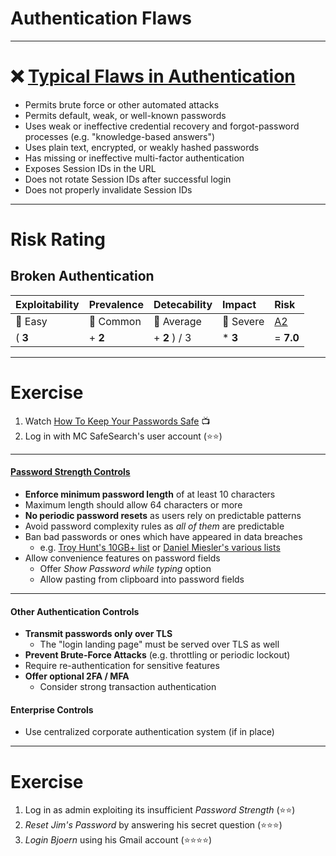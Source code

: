 <!-- theme: default -->
<!-- paginate: true -->
<!-- footer: Copyright (c) by **Bjoern Kimminich** | Licensed under [CC-BY-SA 4.0](https://creativecommons.org/licenses/by-sa/4.0/) -->

# Authentication Flaws

---

# :x: [Typical Flaws in Authentication](https://owasp.org/www-project-top-ten/OWASP_Top_Ten_2017/Top_10-2017_A2-Broken_Authentication)

* Permits brute force or other automated attacks
* Permits default, weak, or well-known passwords
* Uses weak or ineffective credential recovery and forgot-password
  processes (e.g. "knowledge-based answers")
* Uses plain text, encrypted, or weakly hashed passwords
* Has missing or ineffective multi-factor authentication
* Exposes Session IDs in the URL
* Does not rotate Session IDs after successful login
* Does not properly invalidate Session IDs

---

# Risk Rating

## Broken Authentication

| Exploitability    | Prevalence                    | Detecability                   | Impact              | Risk                                                                                                |
|:------------------|:------------------------------|:-------------------------------|:--------------------|:----------------------------------------------------------------------------------------------------|
| :red_circle: Easy | :large_orange_diamond: Common | :large_orange_diamond: Average | :red_circle: Severe | [A2](https://owasp.org/www-project-top-ten/OWASP_Top_Ten_2017/Top_10-2017_A2-Broken_Authentication) |
| ( **3**           | + **2**                       | + **2** ) / 3                  | * **3**             | = **7.0**                                                                                           |

---

# Exercise

1. Watch
   [How To Keep Your Passwords Safe](https://www.facebook.com/CollegeHumor/videos/10155483807197807/)
   :tv:
2. Log in with MC SafeSearch's user account (:star::star:)

---

#### [Password Strength Controls](https://pages.nist.gov/800-63-3/sp800-63-3.html)

* **Enforce minimum password length** of at least 10 characters
* Maximum length should allow 64 characters or more
* **No periodic password resets** as users rely on predictable patterns
* Avoid password complexity rules as _all of them_ are predictable
* Ban bad passwords or ones which have appeared in data breaches
  * e.g. [Troy Hunt's 10GB+ list](https://haveibeenpwned.com/Passwords)
    or
    [Daniel Miesler's various lists](https://github.com/danielmiessler/SecLists/tree/master/Passwords)
* Allow convenience features on password fields
  * Offer _Show Password while typing_ option
  * Allow pasting from clipboard into password fields

---

#### Other Authentication Controls

* **Transmit passwords only over TLS**
  * The "login landing page" must be served over TLS as well
* **Prevent Brute-Force Attacks** (e.g. throttling or periodic lockout)
* Require re-authentication for sensitive features
* **Offer optional 2FA / MFA**
  * Consider strong transaction authentication

#### Enterprise Controls

* Use centralized corporate authentication system (if in place)

---

# Exercise

1. Log in as admin exploiting its insufficient _Password Strength_
   (:star::star:)
2. _Reset Jim's Password_ by answering his secret question
   (:star::star::star:)
3. _Login Bjoern_ using his Gmail account (:star::star::star::star:)

